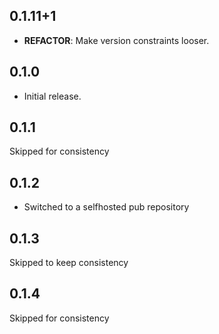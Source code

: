 ## 0.1.11+1

 - **REFACTOR**: Make version constraints looser.

## 0.1.0

* Initial release.

## 0.1.1

Skipped for consistency

## 0.1.2

* Switched to a selfhosted pub repository

## 0.1.3

Skipped to keep consistency

## 0.1.4

Skipped for consistency
